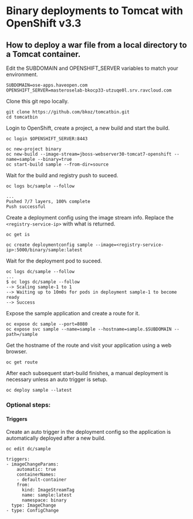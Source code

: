# Binary deployments to Tomcat with OpenShift v3.3

## How to deploy a war file from a local directory to a Tomcat container.

Edit the SUBDOMAIN and OPENSHIFT_SERVER variables to match your environment.

```
SUBDOMAIN=ose-apps.haveopen.com
OPENSHIFT_SERVER=masteroselab-bkocp33-utzuqe0l.srv.ravcloud.com
```

Clone this git repo locally.

```
git clone https://github.com/bkoz/tomcatbin.git
cd tomcatbin
```
Login to OpenShift, create a project, a new build and start the build.

```
oc login $OPENSHIFT_SERVER:8443

oc new-project binary
oc new-build --image-stream=jboss-webserver30-tomcat7-openshift --name=sample --binary=true
oc start-build sample --from-dir=source
```

Wait for the build and registry push to suceed.

`oc logs bc/sample --follow`

```
...
Pushed 7/7 layers, 100% complete
Push successful
```
Create a deployment config using the image stream info. Replace the `<registry-service-ip>`
with what is returned.

```
oc get is

oc create deploymentconfig sample --image=<registry-service-ip>:5000/binary/sample:latest
```

Wait for the deployment pod to suceed.

```
oc logs dc/sample --follow
...
$ oc logs dc/sample --follow
--> Scaling sample-1 to 1
--> Waiting up to 10m0s for pods in deployment sample-1 to become ready
--> Success
```

Expose the sample application and create a route for it.

```
oc expose dc sample --port=8080
oc expose svc sample --name=sample --hostname=sample.$SUBDOMAIN --path=/sample
```
Get the hostname of the route and visit your application using a web browser.

```
oc get route
```

After each subsequent start-build finishes, a manual deployment is necessary unless an auto trigger is setup.

```
oc deploy sample --latest
```

### Optional steps: 

#### Triggers

Create an auto trigger in the deployment config so the application is automatically 
deployed after a new build. 

`oc edit dc/sample`

```
triggers:
- imageChangeParams:
    automatic: true
    containerNames:
    - default-container
    from:
      kind: ImageStreamTag
      name: sample:latest
      namespace: binary
  type: ImageChange
- type: ConfigChange
```

